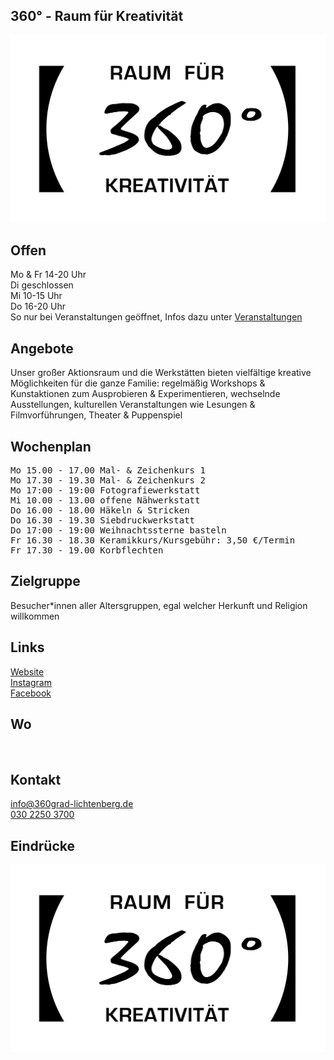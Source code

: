 ## 360° - Raum für Kreativität
<img id="topmedia" src="/Freizeit/Images/360Grad/logo.jpg" />

## Offen
Mo & Fr 14-20 Uhr<br>
Di geschlossen<br>
Mi 10-15 Uhr<br>
Do 16-20 Uhr<br>
So nur bei Veranstaltungen geöffnet, Infos dazu unter <a class="external_link" href="http://360grad-lichtenberg.de/">Veranstaltungen</a><br>

## Angebote
Unser großer Aktionsraum und die Werkstätten bieten vielfältige kreative Möglichkeiten für die ganze Familie: regelmäßig Workshops & Kunstaktionen zum Ausprobieren & Experimentieren, wechselnde Ausstellungen, kulturellen Veranstaltungen wie Lesungen & Filmvorführungen, Theater & Puppenspiel

## Wochenplan
<pre id="weeklyschedule">
Mo 15.00 - 17.00 Mal- & Zeichenkurs 1
Mo 17.30 - 19.30 Mal- & Zeichenkurs 2
Mo 17:00 - 19:00 Fotografiewerkstatt
Mi 10.00 - 13.00 offene Nähwerkstatt
Do 16.00 - 18.00 Häkeln & Stricken 
Do 16.30 - 19.30 Siebdruckwerkstatt
Do 17:00 - 19:00 Weihnachtssterne basteln
Fr 16.30 - 18.30 Keramikkurs/Kursgebühr: 3,50 €/Termin
Fr 17.30 - 19.00 Korbflechten
</pre>

## Zielgruppe
Besucher*innen aller Altersgruppen, egal welcher Herkunft und Religion willkommen

## Links
<a class="external_link" href="http://360grad-lichtenberg.de/">Website</a><br>
<a class="external_link" href="https://www.instagram.com/360grad_lichtenberg/">Instagram</a><br>
<a class="external_link" href="https://www.facebook.com/360Grad.Lichtenberg/">Facebook</a><br>

## Wo
<div id="gmap"></div>
<script>window.onload = showMap(' Prerower Platz 10, 13051, Berlin-Hohenschönhausen, 0, 'gmap_mini')</script><br>

## Kontakt
[info@360grad-lichtenberg.de](info@360grad-lichtenberg.de)<br>
<a href="tel:+493022503700 ">030 2250 3700 </a>

## Eindrücke
<div class="mediacontainer">
  <img src="Images/360Grad/logo.jpg " />
</div>
